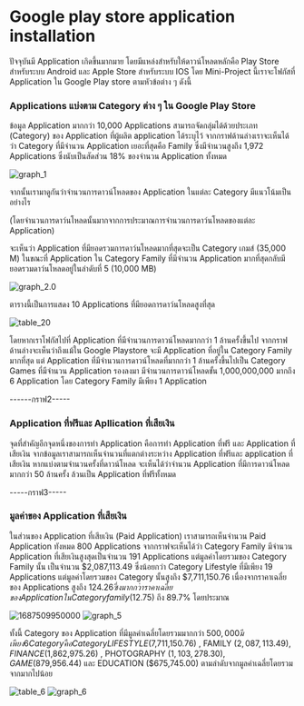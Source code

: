 # Google play store application installation
  ปัจจุบันมี Application เกิดขึ้นมากมาย โดยมีแหล่งสำหรับให้ดาวน์โหลดหลักคือ Play Store สำหรับระบบ Android และ Apple Store สำหรับระบบ IOS 
  โดย Mini-Project นี้เราจะโฟกัสที่ Application ใน Google Play store ตามหัวข้อต่าง ๆ ดังนี้
  ### Applications แบ่งตาม Category ต่าง ๆ ใน Google Play Store 
  ข้อมูล Application มากกว่า 10,000 Applications  สามารถจัดกลุ่มได้ด้วยประเภท (Category) ของ Application ที่ผู้ผลิต application ได้ระบุไว้
จากกราฟด้านล่างเราจะเห็นได้ว่า Category ที่มีจำนวน Application เยอะที่สุดคือ Family ซึ่งมีจำนวนสูงถึง 1,972 Applications ซึ่งนับเป็นสัดส่วน 18% ของจำนวน Application ทั้งหมด 

![graph_1](https://github.com/JurairatRod/DADS5001_google_play_store_application_info/assets/137280369/1b213687-bb08-474f-9b9d-20323fe4b546)

จากนั้นเรามาดูกันว่าจำนวนการดาวน์โหลดของ Application ในแต่ละ Category มีแนวโน้มเป็นอย่างไร 

(โดยจำนวนการดาว์นโหลดนั้นมากจากการประมาณการจำนวนการดาว์นโหลดของแต่ละ Application)

จะเห็นว่า Application ที่มียอดรวมการดาว์นโหลดมากที่สุดจะเป็น Category เกมส์ (35,000 M) ในขณะที่ Application ใน Category Family ที่มีจำนวน Application มากที่สุดกลับมียอดรวมดาว์นโหลดอยู่ในลำดับที่ 5 (10,000 MB)

![graph_2.0](https://github.com/JurairatRod/DADS5001_google_play_store_application_info/assets/137280369/6b5a27aa-f440-4d03-85e2-6f84269e0f32)

ตารางนี้เป็นการแสดง 10 Applications ที่มียอดการดาว์นโหลดสูงที่สุด

![table_20](https://github.com/JurairatRod/DADS5001_google_play_store_application_info/assets/137280369/bfe42279-c96f-4bf9-be28-6891cfb71536)


โดยหากเราโฟกัสไปที่ Application ที่มีจำนวนการดาวน์โหลดมากกว่า 1 ล้านครั้งขึ้นไป
จากกราฟด้านล่างจะเห็นว่าถึงแม้ใน Google Playstore จะมี Application ที่อยู่ใน Category  Family มากที่สุด แต่ Application ที่มีจำนวนการดาวน์โหลดที่มากกว่า 1 ล้านครั้งขึ้นไปเป็น Category Games ที่มีจำนวน Application รองลงมา มีจำนวนการดาวน์โหลดขั้น 1,000,000,000 มากถึง 6  Application  โดย Category  Family มีเพียง 1  Application 

------กราฟ2-----
  ### Application ที่ฟรีและ Apllication ที่เสียเงิน
จุดที่สำคัญอีกจุดหนึ่งของการทำ Application คือการทำ Application ที่ฟรี และ Application ที่เสียเงิน
จากข้อมูลเราสามารถเห็นจำนวนที่แตกต่างระหว่าง Application ที่ฟรีและ application ที่เสียเงิน หากแบ่งตามจำนวนครั้งที่ดาวน์โหลด จะเห็นได้ว่าจำนวน Application ที่มีการดาวน์โหลดมากกว่า 50 ล้านครั้ง ล้วนเป็น Application ที่ฟรีทั้งหมด

-----กราฟ3-----


   ### มูลค่าของ Application ที่เสียเงิน
 ในส่วนของ Application ที่เสียเงิน (Paid Application) เราสามารถเห็นจำนวน Paid Application ทังหมด 800 Applications จากกราฟจะเห็นได้ว่า Category Family มีจำนวน Application ที่เสียเงินสูงสุดเป็นจำนวน 191 Applications แต่มูลค่าโดยรวมของ Category Family นั้น เป็นจำนวน $2,087,113.49 ซึ่งน้อยกว่า Category Lifestyle ที่มีเพียง 19 Applications แต่มูลค่าโดยรวมของ Category นั้นสูงถึง $7,711,150.76  เนื่องจากราคาเฉลี่ยของ Applications สูงถึง $124.26 ซึ่งมากกว่าราคาเฉลี่ยของ Application ใน Category family ($12.75) ถึง 89.7% โดยประมาณ
  
![1687509950000](https://github.com/JurairatRod/DADS5001_google_play_store_application_info/assets/137283700/c0c973dd-5407-4cc9-8e24-57adc8821238)
![graph_5](https://github.com/JurairatRod/DADS5001_google_play_store_application_info/assets/137280369/77e0312b-a245-47b5-bc23-e6177b2a2161)

ทั้งนี้ Category ของ Application ที่มีมูลค่าเฉลี่ยโดยรวมมากกว่า $500,000 มีเพียง 6 Category คือ Category LIFESTYLE ($7,711,150.76) , FAMILY ($2,087,113.49) , FINANCE ($1,862,975.26) , PHOTOGRAPHY ($1,103,278.30) , GAME ($879,956.44) และ EDUCATION ($675,745.00) ตามลำดับจากมูลค่าเฉลี่ยโดยรวมจากมากไปน้อย

![table_6](https://github.com/JurairatRod/DADS5001_google_play_store_application_info/assets/137280369/f26e08cb-f2d9-4d3c-94d0-de0f27348bbc)
![graph_6](https://github.com/JurairatRod/DADS5001_google_play_store_application_info/assets/137280369/7a373763-ac56-481b-8235-414d2e5aed0e)

